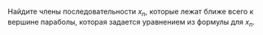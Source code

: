 Найдите члены последовательности $x_n$, которые лежат ближе всего к вершине параболы, которая задается уравнением из формулы для $x_n$.